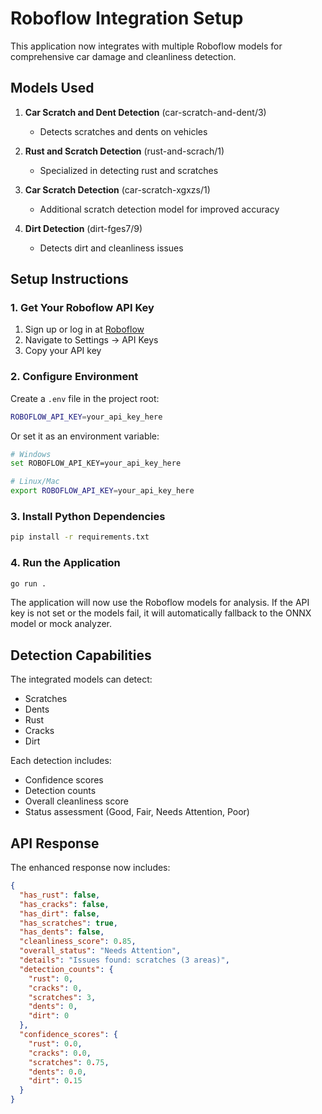 # Roboflow Integration Setup

This application now integrates with multiple Roboflow models for comprehensive car damage and cleanliness detection.

## Models Used

1. **Car Scratch and Dent Detection** (car-scratch-and-dent/3)
   - Detects scratches and dents on vehicles

2. **Rust and Scratch Detection** (rust-and-scrach/1)
   - Specialized in detecting rust and scratches

3. **Car Scratch Detection** (car-scratch-xgxzs/1)
   - Additional scratch detection model for improved accuracy

4. **Dirt Detection** (dirt-fges7/9)
   - Detects dirt and cleanliness issues

## Setup Instructions

### 1. Get Your Roboflow API Key

1. Sign up or log in at [Roboflow](https://app.roboflow.com)
2. Navigate to Settings → API Keys
3. Copy your API key

### 2. Configure Environment

Create a `.env` file in the project root:

```bash
ROBOFLOW_API_KEY=your_api_key_here
```

Or set it as an environment variable:

```bash
# Windows
set ROBOFLOW_API_KEY=your_api_key_here

# Linux/Mac
export ROBOFLOW_API_KEY=your_api_key_here
```

### 3. Install Python Dependencies

```bash
pip install -r requirements.txt
```

### 4. Run the Application

```bash
go run .
```

The application will now use the Roboflow models for analysis. If the API key is not set or the models fail, it will automatically fallback to the ONNX model or mock analyzer.

## Detection Capabilities

The integrated models can detect:
- Scratches
- Dents
- Rust
- Cracks
- Dirt

Each detection includes:
- Confidence scores
- Detection counts
- Overall cleanliness score
- Status assessment (Good, Fair, Needs Attention, Poor)

## API Response

The enhanced response now includes:

```json
{
  "has_rust": false,
  "has_cracks": false,
  "has_dirt": false,
  "has_scratches": true,
  "has_dents": false,
  "cleanliness_score": 0.85,
  "overall_status": "Needs Attention",
  "details": "Issues found: scratches (3 areas)",
  "detection_counts": {
    "rust": 0,
    "cracks": 0,
    "scratches": 3,
    "dents": 0,
    "dirt": 0
  },
  "confidence_scores": {
    "rust": 0.0,
    "cracks": 0.0,
    "scratches": 0.75,
    "dents": 0.0,
    "dirt": 0.15
  }
}
```